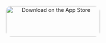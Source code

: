 <!-- 교내 학술제 갑자기 급해져서 일단 이렇게 바꾼다음 나중에 되돌려놓겠습니다. -->

<p align="center">
<a href="https://apps.apple.com/app/id6449458459" style="display: inline-block; overflow: hidden; border-radius: 13px; width: 250px; height: 83px;"><img src="https://tools.applemediaservices.com/api/badges/download-on-the-app-store/black/en-us?size=250x83&amp;releaseDate=1641254400&h=ddfff0c3bd61d9f88f53494b401881d3" alt="Download on the App Store" style="border-radius: 13px; width: 250px; height: 83px;"></a>
</p>
